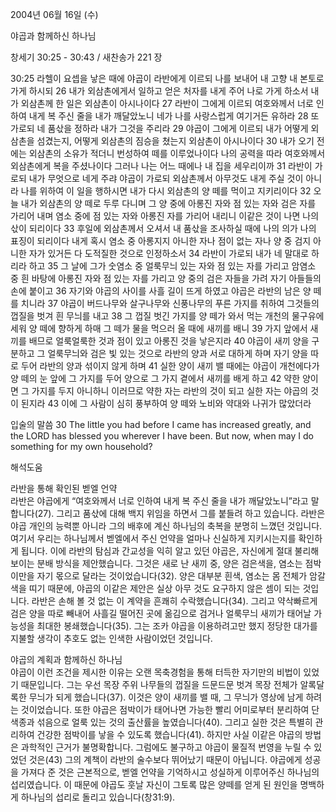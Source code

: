 2004년 06월 16일 (수)

야곱과 함께하신 하나님



창세기 30:25 - 30:43 / 새찬송가 221 장


30:25 라헬이 요셉을 낳은 때에 야곱이 라반에게 이르되 나를 보내어 내 고향 내 본토로 가게 하시되 26 내가 외삼촌에게서 일하고 얻은 처자를 내게 주어 나로 가게 하소서 내가 외삼촌께 한 일은 외삼촌이 아시나이다 27 라반이 그에게 이르되 여호와께서 너로 인하여 내게 복 주신 줄을 내가 깨달았노니 네가 나를 사랑스럽게 여기거든 유하라 28 또 가로되 네 품삯을 정하라 내가 그것을 주리라 29 야곱이 그에게 이르되 내가 어떻게 외삼촌을 섬겼는지, 어떻게 외삼촌의 짐승을 쳤는지 외삼촌이 아시나이다 30 내가 오기 전에는 외삼촌의 소유가 적더니 번성하여 떼를 이루었나이다 나의 공력을 따라 여호와께서 외삼촌에게 복을 주셨나이다 그러나 나는 어느 때에나 내 집을 세우리이까 31 라반이 가로되 내가 무엇으로 네게 주랴 야곱이 가로되 외삼촌께서 아무것도 내게 주실 것이 아니라 나를 위하여 이 일을 행하시면 내가 다시 외삼촌의 양 떼를 먹이고 지키리이다 32 오늘 내가 외삼촌의 양 떼로 두루 다니며 그 양 중에 아롱진 자와 점 있는 자와 검은 자를 가리어 내며 염소 중에 점 있는 자와 아롱진 자를 가리어 내리니 이같은 것이 나면 나의 삯이 되리이다 33 후일에 외삼촌께서 오셔서 내 품삯을 조사하실 때에 나의 의가 나의 표징이 되리이다 내게 혹시 염소 중 아롱지지 아니한 자나 점이 없는 자나 양 중 검지 아니한 자가 있거든 다 도적질한 것으로 인정하소서 34 라반이 가로되 내가 네 말대로 하리라 하고 35 그 날에 그가 숫염소 중 얼룩무늬 있는 자와 점 있는 자를 가리고 암염소 중 흰 바탕에 아롱진 자와 점 있는 자를 가리고 양 중의 검은 자들을 가려 자기 아들들의 손에 붙이고 36 자기와 야곱의 사이를 사흘 길이 뜨게 하였고 야곱은 라반의 남은 양 떼를 치니라 37 야곱이 버드나무와 살구나무와 신풍나무의 푸른 가지를 취하여 그것들의 껍질을 벗겨 흰 무늬를 내고 38 그 껍질 벗긴 가지를 양 떼가 와서 먹는 개천의 물구유에 세워 양 떼에 향하게 하매 그 떼가 물을 먹으러 올 때에 새끼를 배니 39 가지 앞에서 새끼를 배므로 얼룩얼룩한 것과 점이 있고 아롱진 것을 낳은지라 40 야곱이 새끼 양을 구분하고 그 얼룩무늬와 검은 빛 있는 것으로 라반의 양과 서로 대하게 하며 자기 양을 따로 두어 라반의 양과 섞이지 않게 하며 41 실한 양이 새끼 밸 때에는 야곱이 개천에다가 양 떼의 눈 앞에 그 가지를 두어 양으로 그 가지 곁에서 새끼를 배게 하고 42 약한 양이면 그 가지를 두지 아니하니 이러므로 약한 자는 라반의 것이 되고 실한 자는 야곱의 것이 된지라 43 이에 그 사람이 심히 풍부하여 양 떼와 노비와 약대와 나귀가 많았더라 

입술의 말씀 
30 The little you had before I came has increased greatly, and the LORD has blessed you wherever I have been. But now, when may I do something for my own household?

해석도움





라반을 통해 확인된 벧엘 언약  
라반은 야곱에게 “여호와께서 너로 인하여 내게 복 주신 줄을 내가 깨달았노니”라고 말합니다(27). 그리고 품삯에 대해 백지 위임을 하면서 그를 붙들려 하고 있습니다. 라반은 야곱 개인의 능력뿐 아니라 그의 배후에 계신 하나님의 축복을 분명히 느꼈던 것입니다. 여기서 우리는 하나님께서 벧엘에서 주신 언약을 얼마나 신실하게 지키시는지를 확인하게 됩니다. 이에 라반의 탐심과 간교성을 익히 알고 있던 야곱은, 자신에게 절대 불리해 보이는 분배 방식을 제안했습니다. 그것은 새로 난 새끼 중, 양은 검은색을, 염소는 점박이만을 자기 몫으로 달라는 것이었습니다(32). 양은 대부분 흰색, 염소는 몸 전체가 암갈색을 띠기 때문에, 야곱의 이같은 제안은 실상 아무 것도 요구하지 않은 셈이 되는 것입니다. 라반은 손해 볼 것 없는 이 계약을 흔쾌히 수락했습니다(34). 그리고 약삭빠르게 검은 양을 따로 빼내어 사흘길 떨어진 곳에 옮김으로 검거나 얼룩무늬 새끼가 태어날 가능성을 최대한 봉쇄했습니다(35). 그는 조카 야곱을 이용하려고만 했지 정당한 대가를 지불할 생각이 추호도 없는 인색한 사람이었던 것입니다.  

야곱의 계획과 함께하신 하나님  
야곱이 이런 조건을 제시한 이유는 오랜 목축경험을 통해 터득한 자기만의 비법이 있었기 때문입니다. 그는 우선 목장 주위 나무들의 껍질을 드문드문 벗겨 목장 전체가 알록달록한 무늬가 되게 했습니다(37). 이것은 양이 새끼를 밸 때, 그 무늬가 영상에 남게 하려는 것이었습니다. 또한 야곱은 점박이가 태어나면 가능한 빨리 어미로부터 분리하여 단색종과 섞음으로 얼룩 있는 것의 출산률을 높였습니다(40). 그리고 실한 것은 특별히 관리하여 건강한 점박이를 낳을 수 있도록 했습니다(41). 하지만 사실 이같은 야곱의 방법은 과학적인 근거가 불명확합니다. 그럼에도 불구하고 야곱이 물질적 번영을 누릴 수 있었던 것은(43) 그의 계책이 라반의 술수보다 뛰어났기 때문이 아닙니다. 야곱에게 성공을 가져다 준 것은 근본적으로, 벧엘 언약을 기억하시고 성실하게 이루어주신 하나님의 섭리였습니다. 이 때문에 야곱도 훗날 자신이 그토록 많은 양떼를 얻게 된 원인을 명백하게 하나님의 섭리로 돌리고 있습니다(창31:9).